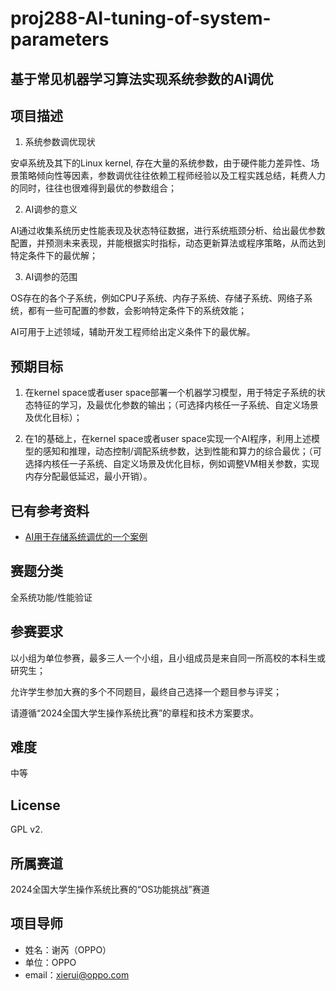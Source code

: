 # proj288-AI-tuning-of-system-parameters
## 基于常见机器学习算法实现系统参数的AI调优



## 项目描述

1. 系统参数调优现状

安卓系统及其下的Linux kernel, 存在大量的系统参数，由于硬件能力差异性、场景策略倾向性等因素，参数调优往往依赖工程师经验以及工程实践总结，耗费人力的同时，往往也很难得到最优的参数组合；

2. AI调参的意义

AI通过收集系统历史性能表现及状态特征数据，进行系统瓶颈分析、给出最优参数配置，并预测未来表现，并能根据实时指标，动态更新算法或程序策略，从而达到特定条件下的最优解；

3. AI调参的范围

OS存在的各个子系统，例如CPU子系统、内存子系统、存储子系统、网络子系统，都有一些可配置的参数，会影响特定条件下的系统效能；

AI可用于上述领域，辅助开发工程师给出定义条件下的最优解。



## 预期目标

1. 在kernel space或者user space部署一个机器学习模型，用于特定子系统的状态特征的学习，及最优化参数的输出；（可选择内核任一子系统、自定义场景及优化目标）；

2. 在1的基础上，在kernel space或者user space实现一个AI程序，利用上述模型的感知和推理，动态控制/调配系统参数，达到性能和算力的综合最优；（可选择内核任一子系统、自定义场景及优化目标，例如调整VM相关参数，实现内存分配最低延迟，最小开销）。



## 已有参考资料

- [AI用于存储系统调优的一个案例](https://arxiv.org/pdf/2111.11554.pdf)



## 赛题分类

全系统功能/性能验证



## 参赛要求

以小组为单位参赛，最多三人一个小组，且小组成员是来自同一所高校的本科生或研究生；

允许学生参加大赛的多个不同题目，最终自己选择一个题目参与评奖；

请遵循“2024全国大学生操作系统比赛”的章程和技术方案要求。



## 难度

中等



## License

GPL v2.



## 所属赛道

2024全国大学生操作系统比赛的“OS功能挑战”赛道

## 项目导师

- 姓名：谢芮（OPPO）
- 单位：OPPO
- email：[xierui@oppo.com](mailto:xierui@oppo.com)
